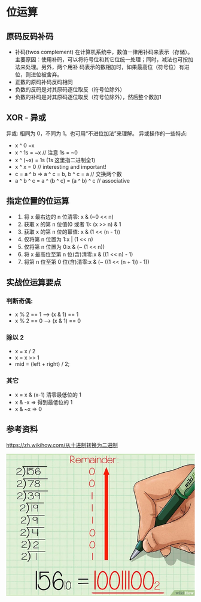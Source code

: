 # 位运算

## 原码反码补码

- 补码(twos complement) 在计算机系统中，数值一律用补码来表示（存储）。 主要原因：使用补码，可以将符号位和其它位统一处理；同时，减法也可按加法来处理。另外，两个用补 码表示的数相加时，如果最高位（符号位）有进位，则进位被舍弃。
- 正数的原码补码反码相同
- 负数的反码是对其原码逐位取反（符号位除外）
- 负数的补码是对其原码逐位取反（符号位除外），然后整个数加1


## XOR - 异或

异或: 相同为 0，不同为 1。也可用“不进位加法”来理解。 异或操作的一些特点:

- x ^ 0 =x
- x ^ 1s = ~x // 注意 1s = ~0
- x ^ (~x) = 1s  (1s 这里指二进制全1)
- x ^ x = 0 // interesting and important!
- c = a ^ b => a ^ c = b, b ^ c = a // 交换两个数
- a ^ b ^ c = a ^ (b ^ c) = (a ^ b) ^ c // associative


## 指定位置的位运算

- 1. 将 x 最右边的 n 位清零: x & (~0 << n)  
- 2. 获取 x 的第 n 位值(0 或者 1): (x >> n) & 1
- 3. 获取 x 的第 n 位的幂值:  x & (1 << (n - 1))
- 4. 仅将第 n 位置为 1:x | (1 << n)
- 5. 仅将第 n 位置为 0:x & (~ (1 << n))
- 6. 将 x 最高位至第 n 位(含)清零:x & ((1 << n) - 1)
- 7. 将第 n 位至第 0 位(含)清零:x & (~ ((1 << (n + 1)) - 1))


## 实战位运算要点

### 判断奇偶:

- x % 2 == 1 —> (x & 1) == 1   
- x % 2 == 0 —> (x & 1) == 0  

### 除以 2 

- x = x / 2
- x = x >> 1
- mid = (left + right) / 2;   

### 其它

- x = x & (x-1) 清零最低位的 1   
- x & -x => 得到最低位的 1   
- x & ~x => 0


## 参考资料

<https://zh.wikihow.com/从十进制转换为二进制>

![](bitwise/v4-728px-Convert-from-Decimal-to-Binary-Step-4-Version-4.jpeg)

